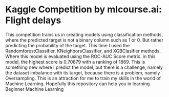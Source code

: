 # **Kaggle Competition by mlcourse.ai: Flight delays**
This competition trains us in creating models using classification methods, where the predicted target is not a binary column such as 1 or 0. But rather predicting the probability of the target. This time I used the RandomforestClassifier, KNeighborsClassifier, and XGBClasifier methods. Where this model is evaluated using the ROC-AUC Score metric. in this model, the highest score is 0.70879 with a ranking of 1869. This is something new where I predict the model, but there is a challenge, namely the dataset imbalance with its target, because there is a problem, namely Oversampling. This is an attraction for me to train my skills in the world of Machine Learning. Hopefully this repository can help you in learning Beginner Machine Learning
